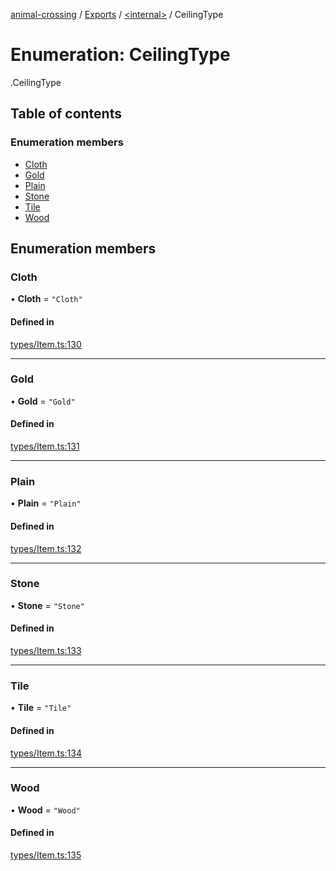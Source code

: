 [animal-crossing](../README.md) / [Exports](../modules.md) / [<internal\>](../modules/internal_.md) / CeilingType

# Enumeration: CeilingType

[<internal>](../modules/internal_.md).CeilingType

## Table of contents

### Enumeration members

- [Cloth](internal_.CeilingType.md#cloth)
- [Gold](internal_.CeilingType.md#gold)
- [Plain](internal_.CeilingType.md#plain)
- [Stone](internal_.CeilingType.md#stone)
- [Tile](internal_.CeilingType.md#tile)
- [Wood](internal_.CeilingType.md#wood)

## Enumeration members

### Cloth

• **Cloth** = `"Cloth"`

#### Defined in

[types/Item.ts:130](https://github.com/Norviah/animal-crossing/blob/4d5e5b0/module/types/Item.ts#L130)

___

### Gold

• **Gold** = `"Gold"`

#### Defined in

[types/Item.ts:131](https://github.com/Norviah/animal-crossing/blob/4d5e5b0/module/types/Item.ts#L131)

___

### Plain

• **Plain** = `"Plain"`

#### Defined in

[types/Item.ts:132](https://github.com/Norviah/animal-crossing/blob/4d5e5b0/module/types/Item.ts#L132)

___

### Stone

• **Stone** = `"Stone"`

#### Defined in

[types/Item.ts:133](https://github.com/Norviah/animal-crossing/blob/4d5e5b0/module/types/Item.ts#L133)

___

### Tile

• **Tile** = `"Tile"`

#### Defined in

[types/Item.ts:134](https://github.com/Norviah/animal-crossing/blob/4d5e5b0/module/types/Item.ts#L134)

___

### Wood

• **Wood** = `"Wood"`

#### Defined in

[types/Item.ts:135](https://github.com/Norviah/animal-crossing/blob/4d5e5b0/module/types/Item.ts#L135)
